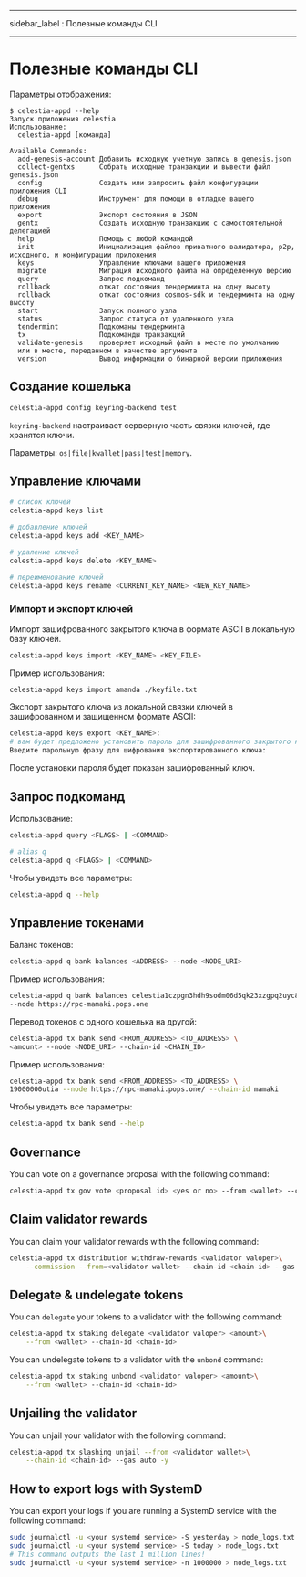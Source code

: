 - - -
sidebar_label : Полезные команды CLI
- - -

# Полезные команды CLI

Параметры отображения:

```console
$ celestia-appd --help
Запуск приложения celestia
Использование:
  celestia-appd [команда]

Available Commands:
  add-genesis-account Добавить исходную учетную запись в genesis.json
  collect-gentxs      Собрать исходные транзакции и вывести файл genesis.json
  config              Создать или запросить файл конфигурации приложения CLI
  debug               Инструмент для помощи в отладке вашего приложения
  export              Экспорт состояния в JSON
  gentx               Создать исходную транзакцию с самостоятельной делегацией
  help                Помощь с любой командой
  init                Инициализация файлов приватного валидатора, p2p, исходного, и конфигурации приложения
  keys                Управление ключами вашего приложения
  migrate             Миграция исходного файла на определенную версию
  query               Запрос подкоманд
  rollback            откат состояния тендерминта на одну высоту
  rollback            откат состояния cosmos-sdk и тендерминта на одну высоту
  start               Запуск полного узла
  status              Запрос статуса от удаленного узла
  tendermint          Подкоманы тендерминта
  tx                  Подкоманды транзакций
  validate-genesis    проверяет исходный файл в месте по умолчанию 
  или в месте, переданном в качестве аргумента
  version             Вывод информации о бинарной версии приложения
```

## Создание кошелька

```sh
celestia-appd config keyring-backend test
```

`keyring-backend` настраивает серверную часть связки ключей, где хранятся ключи.

Параметры: `os|file|kwallet|pass|test|memory`.

## Управление ключами

```sh
# список ключей
celestia-appd keys list

# добавление ключей
celestia-appd keys add <KEY_NAME>

# удаление ключей
celestia-appd keys delete <KEY_NAME>

# переименование ключей
celestia-appd keys rename <CURRENT_KEY_NAME> <NEW_KEY_NAME>
```

### Импорт и экспорт ключей

Импорт зашифрованного закрытого ключа в формате ASCII в локальную базу ключей.

```sh
celestia-appd keys import <KEY_NAME> <KEY_FILE>
```

Пример использования:

```sh
celestia-appd keys import amanda ./keyfile.txt
```

Экспорт закрытого ключа из локальной связки ключей в зашифрованном и защищенном формате ASCII:

```sh
celestia-appd keys export <KEY_NAME>:
# вам будет предложено установить пароль для зашифрованного закрытого ключа:
Введите парольную фразу для шифрования экспортированного ключа:
```

После установки пароля будет показан зашифрованный ключ.

## Запрос подкоманд

Использование:

```sh
celestia-appd query <FLAGS> | <COMMAND>

# alias q
celestia-appd q <FLAGS> | <COMMAND>
```

Чтобы увидеть все параметры:

```sh
celestia-appd q --help
```

## Управление токенами

Баланс токенов:

```sh
celestia-appd q bank balances <ADDRESS> --node <NODE_URI>
```

Пример использования:

```sh
celestia-appd q bank balances celestia1czpgn3hdh9sodm06d5qk23xzgpq2uyc8ggdqgw \
--node https://rpc-mamaki.pops.one
```

Перевод токенов с одного кошелька на другой:

```sh
celestia-appd tx bank send <FROM_ADDRESS> <TO_ADDRESS> \
<amount> --node <NODE_URI> --chain-id <CHAIN_ID>
```

Пример использования:

```sh
celestia-appd tx bank send <FROM_ADDRESS> <TO_ADDRESS> \
19000000utia --node https://rpc-mamaki.pops.one/ --chain-id mamaki
```

Чтобы увидеть все параметры:

```sh
celestia-appd tx bank send --help
```

## Governance

You can vote on a governance proposal with the following command:

```sh
celestia-appd tx gov vote <proposal id> <yes or no> --from <wallet> --chain-id <chain-id>
```

## Claim validator rewards

You can claim your validator rewards with the following command:

```sh
celestia-appd tx distribution withdraw-rewards <validator valoper>\
    --commission --from=<validator wallet> --chain-id <chain-id> --gas auto -y
```

## Delegate & undelegate tokens

You can `delegate` your tokens to a validator with the following command:

```sh
celestia-appd tx staking delegate <validator valoper> <amount>\
    --from <wallet> --chain-id <chain-id>
```

You can undelegate tokens to a validator with the `unbond` command:

```sh
celestia-appd tx staking unbond <validator valoper> <amount>\
    --from <wallet> --chain-id <chain-id>
```

## Unjailing the validator

You can unjail your validator with the following command:

```sh
celestia-appd tx slashing unjail --from <validator wallet>\
    --chain-id <chain-id> --gas auto -y
```

## How to export logs with SystemD

You can export your logs if you are running a SystemD service with the following command:

```sh
sudo journalctl -u <your systemd service> -S yesterday > node_logs.txt
sudo journalctl -u <your systemd service> -S today > node_logs.txt
# This command outputs the last 1 million lines!
sudo journalctl -u <your systemd service> -n 1000000 > node_logs.txt
```
